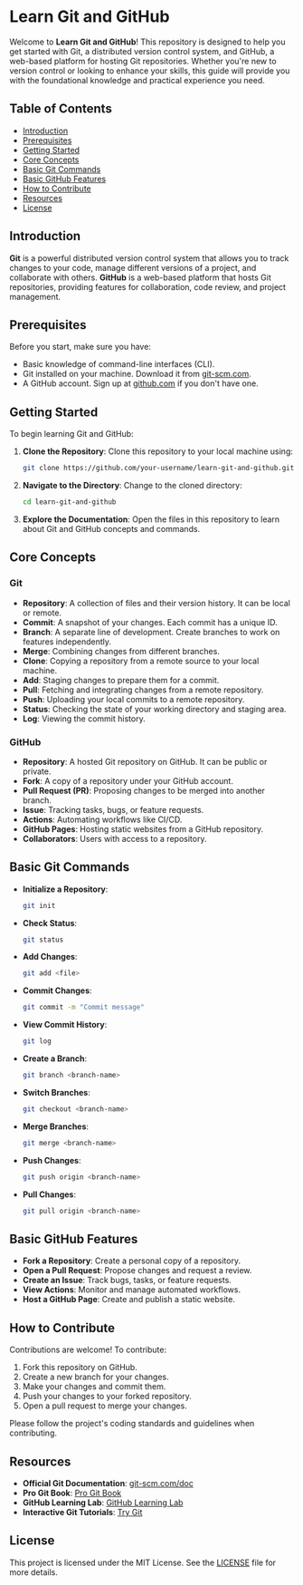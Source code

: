 # Learn Git and GitHub

Welcome to **Learn Git and GitHub**! This repository is designed to help you get started with Git, a distributed version control system, and GitHub, a web-based platform for hosting Git repositories. Whether you're new to version control or looking to enhance your skills, this guide will provide you with the foundational knowledge and practical experience you need.

## Table of Contents

- [Introduction](#introduction)
- [Prerequisites](#prerequisites)
- [Getting Started](#getting-started)
- [Core Concepts](#core-concepts)
- [Basic Git Commands](#basic-git-commands)
- [Basic GitHub Features](#basic-github-features)
- [How to Contribute](#how-to-contribute)
- [Resources](#resources)
- [License](#license)

## Introduction

**Git** is a powerful distributed version control system that allows you to track changes to your code, manage different versions of a project, and collaborate with others. **GitHub** is a web-based platform that hosts Git repositories, providing features for collaboration, code review, and project management.

## Prerequisites

Before you start, make sure you have:

- Basic knowledge of command-line interfaces (CLI).
- Git installed on your machine. Download it from [git-scm.com](https://git-scm.com/).
- A GitHub account. Sign up at [github.com](https://github.com/) if you don't have one.

## Getting Started

To begin learning Git and GitHub:

1. **Clone the Repository**: Clone this repository to your local machine using:

   ```bash
   git clone https://github.com/your-username/learn-git-and-github.git
   ```

2. **Navigate to the Directory**: Change to the cloned directory:

   ```bash
   cd learn-git-and-github
   ```

3. **Explore the Documentation**: Open the files in this repository to learn about Git and GitHub concepts and commands.

## Core Concepts

### Git

- **Repository**: A collection of files and their version history. It can be local or remote.
- **Commit**: A snapshot of your changes. Each commit has a unique ID.
- **Branch**: A separate line of development. Create branches to work on features independently.
- **Merge**: Combining changes from different branches.
- **Clone**: Copying a repository from a remote source to your local machine.
- **Add**: Staging changes to prepare them for a commit.
- **Pull**: Fetching and integrating changes from a remote repository.
- **Push**: Uploading your local commits to a remote repository.
- **Status**: Checking the state of your working directory and staging area.
- **Log**: Viewing the commit history.

### GitHub

- **Repository**: A hosted Git repository on GitHub. It can be public or private.
- **Fork**: A copy of a repository under your GitHub account.
- **Pull Request (PR)**: Proposing changes to be merged into another branch.
- **Issue**: Tracking tasks, bugs, or feature requests.
- **Actions**: Automating workflows like CI/CD.
- **GitHub Pages**: Hosting static websites from a GitHub repository.
- **Collaborators**: Users with access to a repository.

## Basic Git Commands

- **Initialize a Repository**:

  ```bash
  git init
  ```

- **Check Status**:

  ```bash
  git status
  ```

- **Add Changes**:

  ```bash
  git add <file>
  ```

- **Commit Changes**:

  ```bash
  git commit -m "Commit message"
  ```

- **View Commit History**:

  ```bash
  git log
  ```

- **Create a Branch**:

  ```bash
  git branch <branch-name>
  ```

- **Switch Branches**:

  ```bash
  git checkout <branch-name>
  ```

- **Merge Branches**:

  ```bash
  git merge <branch-name>
  ```

- **Push Changes**:

  ```bash
  git push origin <branch-name>
  ```

- **Pull Changes**:

  ```bash
  git pull origin <branch-name>
  ```

## Basic GitHub Features

- **Fork a Repository**: Create a personal copy of a repository.
- **Open a Pull Request**: Propose changes and request a review.
- **Create an Issue**: Track bugs, tasks, or feature requests.
- **View Actions**: Monitor and manage automated workflows.
- **Host a GitHub Page**: Create and publish a static website.

## How to Contribute

Contributions are welcome! To contribute:

1. Fork this repository on GitHub.
2. Create a new branch for your changes.
3. Make your changes and commit them.
4. Push your changes to your forked repository.
5. Open a pull request to merge your changes.

Please follow the project's coding standards and guidelines when contributing.

## Resources

- **Official Git Documentation**: [git-scm.com/doc](https://git-scm.com/doc)
- **Pro Git Book**: [Pro Git Book](https://git-scm.com/book/en/v2)
- **GitHub Learning Lab**: [GitHub Learning Lab](https://lab.github.com/)
- **Interactive Git Tutorials**: [Try Git](https://try.github.io/)

## License

This project is licensed under the MIT License. See the [LICENSE](LICENSE) file for more details.
